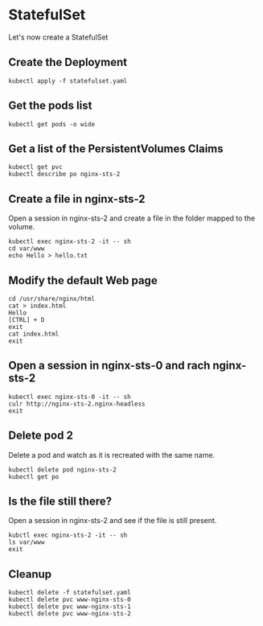 # StatefulSet

Let's now create a StatefulSet

## Create the Deployment

```
kubectl apply -f statefulset.yaml
```

## Get the pods list

```
kubectl get pods -o wide
```

## Get a list of the PersistentVolumes Claims

```
kubectl get pvc
kubectl describe po nginx-sts-2
```

## Create a file in nginx-sts-2

Open a session in nginx-sts-2 and create a file in the folder mapped to the volume.
```
kubectl exec nginx-sts-2 -it -- sh
cd var/www
echo Hello > hello.txt
```

## Modify the default Web page

```
cd /usr/share/nginx/html
cat > index.html
Hello
[CTRL] + D
exit
cat index.html
exit
```

## Open a session in nginx-sts-0 and rach nginx-sts-2

```
kubectl exec nginx-sts-0 -it -- sh
culr http://nginx-sts-2.nginx-headless
exit
```

## Delete pod 2

Delete a pod and watch as it is recreated with the same name.
```
kubectl delete pod nginx-sts-2
kubectl get po
```

## Is the file still there?

Open a session in nginx-sts-2 and see if the file is still present.
```
kubctl exec nginx-sts-2 -it -- sh
ls var/www
exit
```

## Cleanup

```
kubectl delete -f statefulset.yaml
kubectl delete pvc www-nginx-sts-0
kubectl delete pvc www-nginx-sts-1
kubectl delete pvc www-nginx-sts-2
```